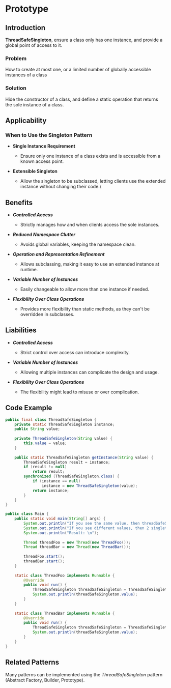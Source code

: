 # Prototype

## Introduction
**ThreadSafeSingleton**, ensure a class only has one instance, and provide a global point of access to it.

### Problem
How to create at most one, or a limited number of globally accessible instances of a class

### Solution
Hide the constructor of a class, and define a static operation that returns the sole instance of a class.

## Applicability

### When to Use the Singleton Pattern

* **Single Instance Requirement**
  * Ensure only one instance of a class exists and is accessible from a known access point.

* **Extensible Singleton**
  * Allow the singleton to be subclassed, letting clients use the extended instance without changing their code.\

## Benefits

* ***Controlled Access***
  * Strictly manages how and when clients access the sole instances.

* ***Reduced Namespace Clutter***
  * Avoids global variables, keeping the namespace clean.

* ***Operation and Representation Refinement***
  * Allows subclassing, making it easy to use an extended instance at runtime.

* ***Variable Number of Instances***
  * Easily changeable to allow more than one instance if needed.

* ***Flexibility Over Class Operations***
  * Provides more flexibility than static methods, as they can't be overridden in subclasses.

## Liabilities

* ***Controlled Access***
  * Strict control over access can introduce complexity.

* ***Variable Number of Instances***
  * Allowing multiple instances can complicate the design and usage.

* ***Flexibility Over Class Operations***
  * The flexibility might lead to misuse or over complication.

## Code Example

```java
public final class ThreadSafeSingleton {
    private static ThreadSafeSingleton instance;
    public String value;
    
    private ThreadSafeSingleton(String value) {
        this.value = value;
    }
    
    public static ThreadSafeSingleton getInstance(String value) {
        ThreadSafeSingleton result = instance;
        if (result != null)
            return result;
        synchronized (ThreadSafeSingleton.class) {
            if (instance == null)
                instance = new ThreadSafeSingleton(value);
            return instance;
        }
    }
}

public class Main {
    public static void main(String[] args) {
        System.out.println("If you see the same value, then threadSafeSingleton was reused (yay!)");
        System.out.println("If you see different values, then 2 singletons were created (boo!)");
        System.out.println("Result: \n");
        
        Thread threadFoo = new Thread(new ThreadFoo());
        Thread threadBar = new Thread(new ThreadBar());
        
        threadFoo.start();
        threadBar.start();
    }
    
    static class ThreadFoo implements Runnable {
        @Override
        public void run() {
            ThreadSafeSingleton threadSafeSingleton = ThreadSafeSingleton.getInstance("FOO");
            System.out.println(threadSafeSingleton.value);
        }
    }
    
    static class ThreadBar implements Runnable {
        @Override
        public void run() {
            ThreadSafeSingleton threadSafeSingleton = ThreadSafeSingleton.getInstance("BAR");
            System.out.println(threadSafeSingleton.value);
        }
    }
}
```

## Related Patterns

Many patterns can be implemented using the *ThreadSafeSingleton* pattern (Abstract Factory, Builder, Prototype).
